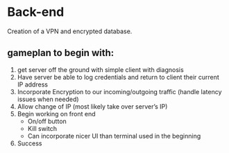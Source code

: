 # Back-end

Creation of a VPN and encrypted database.

## gameplan to begin with:

1. get server off the ground with simple client with diagnosis
2. Have server be able to log credentials and return to client their current IP address
3. Incorporate Encryption to our incoming/outgoing traffic (handle latency issues when needed)
4. Allow change of IP (most likely take over server’s IP)
5. Begin working on front end
   - On/off button
   - Kill switch
   - Can incorporate nicer UI than terminal used in the beginning
6. Success